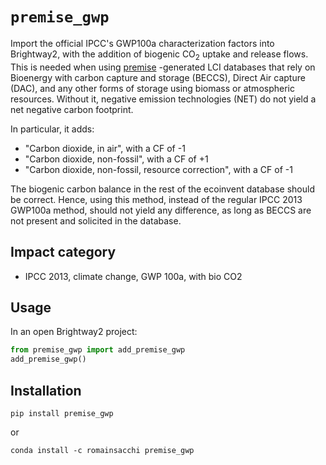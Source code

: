 # `premise_gwp`

Import the official IPCC's GWP100a characterization factors into Brightway2, with the addition of
biogenic CO<sub>2</sub> uptake and release flows. This is needed when using
[premise](https://github.com/romainsacchi/premise) -generated LCI databases that
rely on Bioenergy with carbon capture and storage (BECCS), Direct Air capture (DAC),
and any other forms of storage using biomass or atmospheric resources.
Without it, negative emission technologies (NET) do not yield a net negative
carbon footprint.

In particular, it adds:
* "Carbon dioxide, in air", with a CF of -1
* "Carbon dioxide, non-fossil", with a CF of +1
* "Carbon dioxide, non-fossil, resource correction", with a CF of -1


The biogenic carbon balance in the rest of the ecoinvent database should be correct.
Hence, using this method, instead of the regular IPCC 2013 GWP100a method, should not
yield any difference, as long as BECCS are not present and solicited in the database.

## Impact category

* IPCC 2013, climate change, GWP 100a, with bio CO2

## Usage

In an open Brightway2 project:
```python
from premise_gwp import add_premise_gwp
add_premise_gwp()
```

## Installation

`pip install premise_gwp`

or

`conda install -c romainsacchi premise_gwp`

